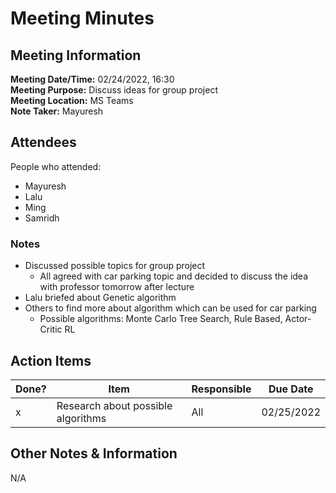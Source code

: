 # Meeting Minutes
## Meeting Information
**Meeting Date/Time:** 02/24/2022, 16:30   
**Meeting Purpose:** Discuss ideas for group project  
**Meeting Location:** MS Teams  
**Note Taker:** Mayuresh  

## Attendees
People who attended:
* Mayuresh 
* Lalu
* Ming
* Samridh

### Notes

- Discussed possible topics for group project
    - All agreed with car parking topic and decided to discuss the idea with professor tomorrow after lecture
- Lalu briefed about Genetic algorithm
- Others to find more about algorithm which can be used for car parking
	- Possible algorithms: Monte Carlo Tree Search, Rule Based, Actor-Critic RL


## Action Items
| Done? | Item | Responsible | Due Date |
| ---- | ---- | ---- | ---- |
| x | Research about possible algorithms | All | 02/25/2022 |

## Other Notes & Information
N/A